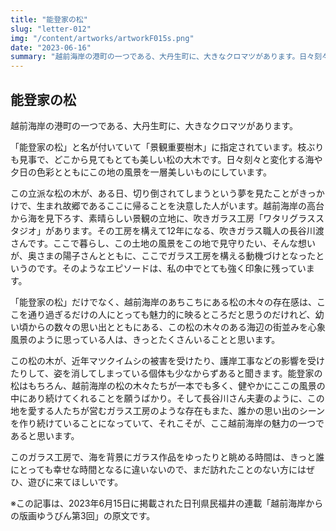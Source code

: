 ```yaml
---
title: "能登家の松"
slug: "letter-012"
img: "/content/artworks/artworkF015s.png"
date: "2023-06-16"
summary: "越前海岸の港町の一つである、大丹生町に、大きなクロマツがあります。日々刻々と変化する海や夕日の色彩とともにこの地の風景を一層美しいものにしています。"
---
```


## 能登家の松

越前海岸の港町の一つである、大丹生町に、大きなクロマツがあります。  

「能登家の松」と名が付いていて「景観重要樹木」に指定されています。枝ぶりも見事で、どこから見てもとても美しい松の大木です。日々刻々と変化する海や夕日の色彩とともにこの地の風景を一層美しいものにしています。  

この立派な松の木が、ある日、切り倒されてしまうという夢を見たことがきっかけで、生まれ故郷であるここに帰ることを決意した人がいます。越前海岸の高台から海を見下ろす、素晴らしい景観の立地に、吹きガラス工房「ワタリグラススタジオ」があります。その工房を構えて12年になる、吹きガラス職人の長谷川渡さんです。ここで暮らし、この土地の風景をこの地で見守りたい、そんな想いが、奥さまの陽子さんとともに、ここでガラス工房を構える動機づけとなったというのです。そのようなエピソードは、私の中でとても強く印象に残っています。  

「能登家の松」だけでなく、越前海岸のあちこちにある松の木々の存在感は、ここを通り過ぎるだけの人にとっても魅力的に映るところだと思うのだけれど、幼い頃からの数々の思い出とともにある、この松の木々のある海辺の街並みを心象風景のように思っている人は、きっとたくさんいることと思います。  

この松の木が、近年マツクイムシの被害を受けたり、護岸工事などの影響を受けたりして、姿を消してしまっている個体も少なからずあると聞きます。能登家の松はもちろん、越前海岸の松の木々たちが一本でも多く、健やかにここの風景の中にあり続けてくれることを願うばかり。そして長谷川さん夫妻のように、この地を愛する人たちが営むガラス工房のような存在もまた、誰かの思い出のシーンを作り続けていることになっていて、それこそが、ここ越前海岸の魅力の一つであると思います。  

このガラス工房で、海を背景にガラス作品をゆったりと眺める時間は、きっと誰にとっても幸せな時間となるに違いないので、まだ訪れたことのない方にはぜひ、遊びに来てほしいです。  

※この記事は、2023年6月15日に掲載された日刊県民福井の連載「越前海岸からの版画ゆうびん第3回」の原文です。  
